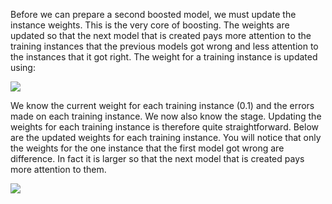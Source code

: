 Before we can prepare a second boosted model, we must update the instance weights. This is
the very core of boosting. The weights are updated so that the next model that is created pays
more attention to the training instances that the previous models got wrong and less attention
to the instances that it got right. The weight for a training instance is updated using:

![](https://github.com/fenago/katacoda-scenarios/raw/master/master-machine-learning-algorithms/master-machine-learning-algorithms-16/steps/10/1.JPG)

We know the current weight for each training instance (0.1) and the errors made on each
training instance. We now also know the stage. Updating the weights for each training instance
is therefore quite straightforward. Below are the updated weights for each training instance.
You will notice that only the weights for the one instance that the first model got wrong are
difference. In fact it is larger so that the next model that is created pays more attention to
them.

![](https://github.com/fenago/katacoda-scenarios/raw/master/master-machine-learning-algorithms/master-machine-learning-algorithms-16/steps/10/2.JPG)
